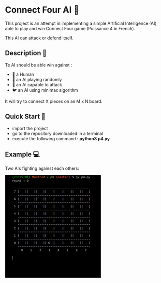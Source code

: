 
# Connect Four AI :robot:
This project is an attempt in implementing a simple Artificial Intelligence (AI) able to play and win Connect Four game (Puissance 4 in French).

This AI can attack or defend itself.

## Description :pencil:
Te AI should be able win against : 
- :man: a Human 
- :hatching_chick: an AI playing randomly
- :hatched_chick: an AI capable to attack
- :bird: an AI using minimax algorithm

It will try to connect X pieces on an M x N board.  

## Quick Start :rocket:
- import the project
- go to the repository downloaded in a terminal
- execute the following command : __python3 p4.py__


## Example :computer:

Two AIs fighting against each others:

![AI Demo gif](img/demo-connect-four.gif)
